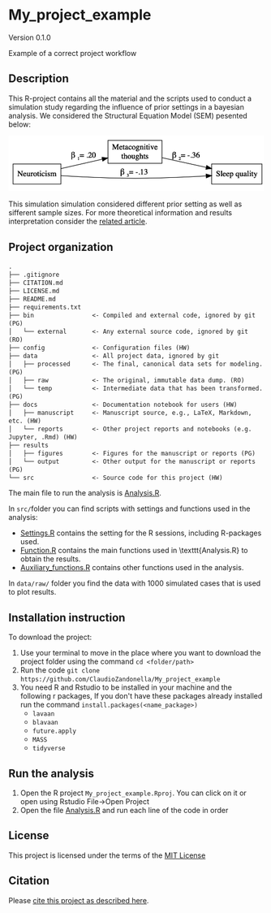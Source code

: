 # My_project_example

Version 0.1.0

Example of a correct project workflow


## Description

This R-project contains all the material and the scripts used to conduct a simulation study regarding the influence of prior settings in a bayesian analysis. We considered the Structural Equation Model (SEM) pesented below:

![](docs/Figure/Plot_model.png)

This simulation simulation considered different prior setting as well as sifferent sample sizes. For more theoretical information and results interpretation consider the [related article](https://github.com/ClaudioZandonella/SIS_2020/blob/master/Documents/SIS_paper/author.pdf). 



## Project organization

```
.
├── .gitignore
├── CITATION.md
├── LICENSE.md
├── README.md
├── requirements.txt
├── bin                <- Compiled and external code, ignored by git (PG)
│   └── external       <- Any external source code, ignored by git (RO)
├── config             <- Configuration files (HW)
├── data               <- All project data, ignored by git
│   ├── processed      <- The final, canonical data sets for modeling. (PG)
│   ├── raw            <- The original, immutable data dump. (RO)
│   └── temp           <- Intermediate data that has been transformed. (PG)
├── docs               <- Documentation notebook for users (HW)
│   ├── manuscript     <- Manuscript source, e.g., LaTeX, Markdown, etc. (HW)
│   └── reports        <- Other project reports and notebooks (e.g. Jupyter, .Rmd) (HW)
├── results
│   ├── figures        <- Figures for the manuscript or reports (PG)
│   └── output         <- Other output for the manuscript or reports (PG)
└── src                <- Source code for this project (HW)
```

The main file to run the analysis is [Analysis.R](Analysis.R).

In `src/`folder you can find scripts with settings and functions used in the analysis:

- [Settings.R](src/Settings.R) contains the setting for the R sessions, including R-packages used.
- [Function.R](src/Functions.R) contains the main functions used in \texttt{Analysis.R} to obtain the results.
- [Auxiliary_functions.R](src/Auxiliary_functions.R) contains other functions used in the analysis.

In `data/raw/` folder you find the data with 1000 simulated cases that is used to plot results.


## Installation instruction

To download the project:

1. Use your terminal to move in the place where you want to download the project folder using the command `cd <folder/path>`
2. Run the code `git clone https://github.com/ClaudioZandonella/My_project_example`
3. You need R and Rstudio to be installed in your machine and the following r packages, If you don't have these packages already installed run the command `install.packages(<name_package>)`
    - `lavaan`
    - `blavaan`
    - `future.apply`
    - `MASS`
    - `tidyverse`

## Run the analysis

1. Open the R project `My_project_example.Rproj`. You can click on it or open using Rstudio File->Open Project
2. Open the file [Analysis.R](Analysis.R) and run each line of the code in order

## License

This project is licensed under the terms of the [MIT License](/LICENSE.md)


## Citation

Please [cite this project as described here](/CITATION.md).
